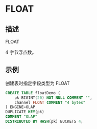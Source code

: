 # FLOAT

## 描述

FLOAT

4 字节浮点数。

## 示例

创建表时指定字段类型为 FLOAT

```sql
CREATE TABLE floatDemo (
    pk BIGINT(20) NOT NULL COMMENT "",
    channel FLOAT COMMENT "4 bytes"
) ENGINE=OLAP 
DUPLICATE KEY(pk)
COMMENT "OLAP"
DISTRIBUTED BY HASH(pk) BUCKETS 4;
```
